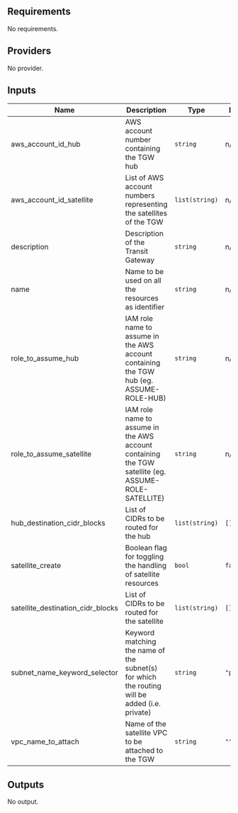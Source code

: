 <!-- BEGINNING OF PRE-COMMIT-TERRAFORM DOCS HOOK -->
## Requirements

No requirements.

## Providers

No provider.

## Inputs

| Name | Description | Type | Default | Required |
|------|-------------|------|---------|:--------:|
| aws\_account\_id\_hub | AWS account number containing the TGW hub | `string` | n/a | yes |
| aws\_account\_id\_satellite | List of AWS account numbers representing the satellites of the TGW | `list(string)` | n/a | yes |
| description | Description of the Transit Gateway | `string` | n/a | yes |
| name | Name to be used on all the resources as identifier | `string` | n/a | yes |
| role\_to\_assume\_hub | IAM role name to assume in the AWS account containing the TGW hub (eg. ASSUME-ROLE-HUB) | `string` | n/a | yes |
| role\_to\_assume\_satellite | IAM role name to assume in the AWS account containing the TGW satellite (eg. ASSUME-ROLE-SATELLITE) | `string` | n/a | yes |
| hub\_destination\_cidr\_blocks | List of CIDRs to be routed for the hub | `list(string)` | `[]` | no |
| satellite\_create | Boolean flag for toggling the handling of satellite resources | `bool` | `false` | no |
| satellite\_destination\_cidr\_blocks | List of CIDRs to be routed for the satellite | `list(string)` | `[]` | no |
| subnet\_name\_keyword\_selector | Keyword matching the name of the subnet(s) for which the routing will be added (i.e. private) | `string` | `"private"` | no |
| vpc\_name\_to\_attach | Name of the satellite VPC to be attached to the TGW | `string` | `""` | no |

## Outputs

No output.

<!-- END OF PRE-COMMIT-TERRAFORM DOCS HOOK -->
